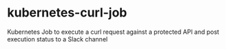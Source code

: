 # kubernetes-curl-job
Kubernetes Job to execute a curl request against a protected API and post execution status to a Slack channel
